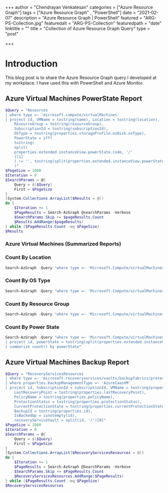 +++
author = "Chendrayan Venkatesan"
categories = ["Azure Resource Graph"]
tags = ["Azure Resource Graph" , "PowerShell"]
date = "2021-02-07"
description = "Azure Resource Graph | PowerShell"
featured = "ARG-PS-Collection.jpg"
featuredalt = "ARG-PS-Collection"
featuredpath = "date"
linktitle = ""
title = "Collection of Azure Resource Graph Query"
type = "post"

+++

# Introduction

This blog post is to share the Azure Resource Graph query I developed at my workplace. I have used this with PowerShell and Azure Monitor. 

## Azure Virtual Machines PowerState Report

```powershell
$Query = "Resources
| where type =~ 'microsoft.compute/virtualMachines'
| project id, VMName = tostring(name), Location = tostring(location), 
    ResourceGroup = tostring(resourceGroup), 
    SubscriptionId = tostring(subscriptionId), 
    OSType = tostring(properties.storageProfile.osDisk.osType),
    PowerState = iff(
    tostring(
    split(
    properties.extended.instanceView.powerState.code, '/'
    )[1]
    ) != '', tostring(split(properties.extended.instanceView.powerState.code, '/')[1]), 'transitioning'
    )"
$PageSize = 1000
$Iteration = 0
$SearchParams = @{
    Query = $($Query)
    First = $PageSize
}
[System.Collections.ArrayList]$Results = @()
do {
    $Iteration += 1
    $PageResults = Search-AzGraph @searchParams -Verbose
    $SearchParams.Skip += $pageResults.Count
    $Results.AddRange($pageResults)
} while ($PageResults.Count -eq $PageSize)
$Results
```
### Azure Virtual Machines (Summarized Reports)

### Count By Location
```powershell
Search-AzGraph -Query "where type =~ 'Microsoft.Compute/virtualMachines' | summarize count() by location"
```

### Count By OS Type 
```powershell
Search-AzGraph -Query "where type =~ 'Microsoft.Compute/virtualMachines' | project id, osType= tostring(properties.storageProfile.osDisk.osType) |summarize count() by osType"
```

### Count By Resource Group
```powershell
Search-AzGraph -Query "where type =~ 'Microsoft.Compute/virtualMachines' | summarize count() by resourceGroup"
```
### Count By Power State
```powershell
Search-AzGraph -Query "where type =~ 'Microsoft.Compute/virtualMachines' 
| project id, powerState = tostring(split(properties.extended.instanceView.powerState.code, '/')[1]) 
| summarize count() by powerState"
```

## Azure Virtual Machines Backup Report

```powershell
$Query = "RecoveryServicesResources
| where type =~ 'microsoft.recoveryservices/vaults/backupfabrics/protectioncontainers/protecteditems'
| where properties.backupManagementType =~ 'AzureIaasVM'
| project id, SubscriptionId = subscriptionId, VMName = tostring(properties.friendlyName), 
    LastRecoveryPoint = tostring(properties.lastRecoveryPoint), 
    PolicyName = tostring(properties.policyName), 
    ProtectionStatus = tostring(properties.protectionStatus), 
    CurrentProtectionState = tostring(properties.currentProtectionState),
    BackupId = tostring(properties.id),
    IsBackedUp = isnotempty(id),
    recoveryServiceVault = split(id, '/')[8]"
$PageSize = 1000
$Iteration = 0
$SearchParams = @{
    Query = $($Query)
    First = $PageSize
}
[System.Collections.ArrayList]$RecoveryServicesResources = @()
do {
    $Iteration += 1
    $PageResults = Search-AzGraph @SearchParams -Verbose
    $SearchParams.Skip += $PageResults.Count
    $RecoveryServicesResources.AddRange($PageResults)
} while ($PageResults.Count -eq $PageSize)
$RecoveryServicesResources
```